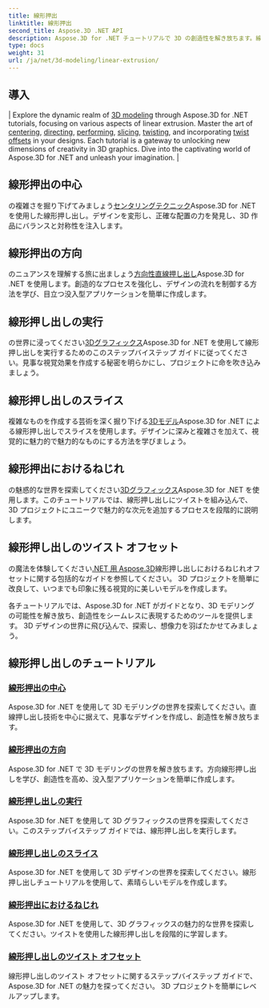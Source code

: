 ```yaml
---
title: 線形押出
linktitle: 線形押出
second_title: Aspose.3D .NET API
description: Aspose.3D for .NET チュートリアルで 3D の創造性を解き放ちます。線形押し出し技術をマスターし、デザインを強化し、プロジェクトを簡単に向上させます。
type: docs
weight: 31
url: /ja/net/3d-modeling/linear-extrusion/
---
```

## 導入
| Explore the dynamic realm of [3D modeling](./center-in-linear-extrusion/) through Aspose.3D for .NET tutorials, focusing on various aspects of linear extrusion. Master the art of [centering](./center-in-linear-extrusion/), [directing](./direction-in-linear-extrusion/), [performing](./performing-linear-extrusion/), [slicing](./slices-in-linear-extrusion/), [twisting](./twist-in-linear-extrusion/), and incorporating [twist offsets](./twist-offset-in-linear-extrusion/) in your designs. Each tutorial is a gateway to unlocking new dimensions of creativity in 3D graphics. Dive into the captivating world of Aspose.3D for .NET and unleash your imagination. |

## 線形押出の中心
の複雑さを掘り下げてみましょう[センタリングテクニック](./center-in-linear-extrusion/)Aspose.3D for .NET を使用した線形押し出し。デザインを変形し、正確な配置の力を発見し、3D 作品にバランスと対称性を注入します。

## 線形押出の方向
のニュアンスを理解する旅に出ましょう[方向性直線押し出し](./direction-in-linear-extrusion/)Aspose.3D for .NET を使用します。創造的なプロセスを強化し、デザインの流れを制御する方法を学び、目立つ没入型アプリケーションを簡単に作成します。

## 線形押し出しの実行
の世界に浸ってください[3Dグラフィックス](./performing-linear-extrusion/)Aspose.3D for .NET を使用して線形押し出しを実行するためのこのステップバイステップ ガイドに従ってください。見事な視覚効果を作成する秘密を明らかにし、プロジェクトに命を吹き込みましょう。

## 線形押し出しのスライス
複雑なものを作成する芸術を深く掘り下げる[3Dモデル](./slices-in-linear-extrusion/)Aspose.3D for .NET による線形押し出しでスライスを使用します。デザインに深みと複雑さを加えて、視覚的に魅力的で魅力的なものにする方法を学びましょう。

## 線形押出におけるねじれ
の魅惑的な世界を探索してください[3Dグラフィックス](./twist-in-linear-extrusion/)Aspose.3D for .NET を使用します。このチュートリアルでは、線形押し出しにツイストを組み込んで、3D プロジェクトにユニークで魅力的な次元を追加するプロセスを段階的に説明します。

## 線形押し出しのツイスト オフセット
の魔法を体験してください[.NET 用 Aspose.3D](./twist-offset-in-linear-extrusion/)線形押し出しにおけるねじれオフセットに関する包括的なガイドを参照してください。 3D プロジェクトを簡単に改良して、いつまでも印象に残る視覚的に美しいモデルを作成します。

各チュートリアルでは、Aspose.3D for .NET がガイドとなり、3D モデリングの可能性を解き放ち、創造性をシームレスに表現するためのツールを提供します。 3D デザインの世界に飛び込んで、探索し、想像力を羽ばたかせてみましょう。
## 線形押し出しのチュートリアル
### [線形押出の中心](./center-in-linear-extrusion/)
Aspose.3D for .NET を使用して 3D モデリングの世界を探索してください。直線押し出し技術を中心に据えて、見事なデザインを作成し、創造性を解き放ちます。
### [線形押出の方向](./direction-in-linear-extrusion/)
Aspose.3D for .NET で 3D モデリングの世界を解き放ちます。方向線形押し出しを学び、創造性を高め、没入型アプリケーションを簡単に作成します。
### [線形押し出しの実行](./performing-linear-extrusion/)
Aspose.3D for .NET を使用して 3D グラフィックスの世界を探索してください。このステップバイステップ ガイドでは、線形押し出しを実行します。
### [線形押し出しのスライス](./slices-in-linear-extrusion/)
Aspose.3D for .NET を使用して 3D デザインの世界を探索してください。線形押し出しチュートリアルを使用して、素晴らしいモデルを作成します。
### [線形押出におけるねじれ](./twist-in-linear-extrusion/)
Aspose.3D for .NET を使用して、3D グラフィックスの魅力的な世界を探索してください。ツイストを使用した線形押し出しを段階的に学習します。
### [線形押し出しのツイスト オフセット](./twist-offset-in-linear-extrusion/)
線形押し出しのツイスト オフセットに関するステップバイステップ ガイドで、Aspose.3D for .NET の魅力を探ってください。 3D プロジェクトを簡単にレベルアップします。
